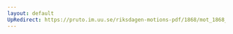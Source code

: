 ```yaml
---
layout: default
UpRedirect: https://pruto.im.uu.se/riksdagen-motions-pdf/1868/mot_1868__ak__309/mot_1868__ak__309-001.pdf
---
```

